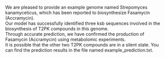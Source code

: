 We are pleased to provide an example genome named Strepomyces kanamyceticus, which has been reported to biosynthesize Fasamycin (Accramycin). \
Our model has successfully identified three ksb sequences involved in the biosynthesis of T2PK compounds in this genome. \
Through accurate prediction, we have confirmed the production of Fasamycin (Accramycin) using metabolomic experiments. \
It is possible that the other two T2PK compounds are in a silent state. You can find the prediction results in the file named example_prediction.txt.
